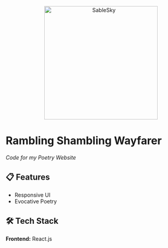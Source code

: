 <p align="center">
  <img src="./components/images/Logo.png" alt="SableSky" height="300"/>
</p>


# Rambling Shambling Wayfarer
*Code for my Poetry Website*


## 📋 Features
- Responsive UI
- Evocative Poetry


## 🛠️ Tech Stack
**Frontend:** React.js  
